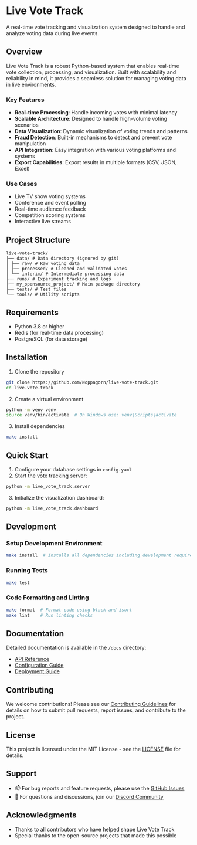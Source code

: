 # Live Vote Track

A real-time vote tracking and visualization system designed to handle and analyze voting data during live events.

## Overview

Live Vote Track is a robust Python-based system that enables real-time vote collection, processing, and visualization. Built with scalability and reliability in mind, it provides a seamless solution for managing voting data in live environments.

### Key Features
- **Real-time Processing**: Handle incoming votes with minimal latency
- **Scalable Architecture**: Designed to handle high-volume voting scenarios
- **Data Visualization**: Dynamic visualization of voting trends and patterns
- **Fraud Detection**: Built-in mechanisms to detect and prevent vote manipulation
- **API Integration**: Easy integration with various voting platforms and systems
- **Export Capabilities**: Export results in multiple formats (CSV, JSON, Excel)

### Use Cases
- Live TV show voting systems
- Conference and event polling
- Real-time audience feedback
- Competition scoring systems
- Interactive live streams

## Project Structure
```
live-vote-track/
├── data/ # Data directory (ignored by git)
│ ├── raw/ # Raw voting data
│ ├── processed/ # Cleaned and validated votes
│ └── interim/ # Intermediate processing data
├── runs/ # Experiment tracking and logs
├── my_opensource_project/ # Main package directory
├── tests/ # Test files
└── tools/ # Utility scripts
```

## Requirements
- Python 3.8 or higher
- Redis (for real-time data processing)
- PostgreSQL (for data storage)

## Installation

1. Clone the repository
```bash
git clone https://github.com/Noppagorn/live-vote-track.git
cd live-vote-track
```

2. Create a virtual environment
```bash
python -m venv venv
source venv/bin/activate  # On Windows use: venv\Scripts\activate
```

3. Install dependencies
```bash
make install
```

## Quick Start

1. Configure your database settings in `config.yaml`
2. Start the vote tracking server:
```bash
python -m live_vote_track.server
```

3. Initialize the visualization dashboard:
```bash
python -m live_vote_track.dashboard
```

## Development

### Setup Development Environment
```bash
make install  # Installs all dependencies including development requirements
```

### Running Tests
```bash
make test
```

### Code Formatting and Linting
```bash
make format  # Format code using black and isort
make lint    # Run linting checks
```

## Documentation
Detailed documentation is available in the `/docs` directory:
- [API Reference](docs/api.md)
- [Configuration Guide](docs/configuration.md)
- [Deployment Guide](docs/deployment.md)

## Contributing
We welcome contributions! Please see our [Contributing Guidelines](CONTRIBUTING.md) for details on how to submit pull requests, report issues, and contribute to the project.

## License
This project is licensed under the MIT License - see the [LICENSE](LICENSE) file for details.

## Support
- 📫 For bug reports and feature requests, please use the [GitHub Issues](https://github.com/Noppagorn/live-vote-track/issues)
- 💬 For questions and discussions, join our [Discord Community](https://discord.gg/yourinvitelink)

## Acknowledgments
- Thanks to all contributors who have helped shape Live Vote Track
- Special thanks to the open-source projects that made this possible